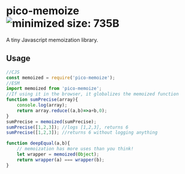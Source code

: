 # pico-memoize ![minimized size: 735B](https://img.shields.io/bundlephobia/min/pico-memoize)   
A tiny Javascript memoization library. 
## Usage
```js
//CJS
const memoized = require('pico-memoize');
//ESM
import memoized from 'pico-memoize';
//If using it in the browser, it globalizes the memoized function
function sumPrecise(array){
    console.log(array);
    return array.reduce((a,b)=>a+b,0);
}
sumPrecise = memoized(sumPrecise);
sumPrecise([1,2,3]); //logs [1,2,3], returns 6
sumPrecise([1,2,3]); //returns 6 without logging anything

function deepEqual(a,b){
    // memoization has more uses than you think!
    let wrapper = memoized(Object);
    return wrapper(a) === wrapper(b);
}
```
